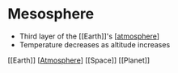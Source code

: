 # Mesosphere

- Third layer of the [[Earth]]'s [[atmosphere]]
- Temperature decreases as altitude increases

[[Earth]] [[Atmosphere]] [[Space]] [[Planet]]

[//begin]: # "Autogenerated link references for markdown compatibility"
[atmosphere]: atmosphere "Atmosphere"
[//end]: # "Autogenerated link references"